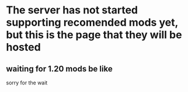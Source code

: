 # The server has not started supporting recomended mods yet, but this is the page that they will be hosted
## waiting for 1.20 mods be like
sorry for the wait
